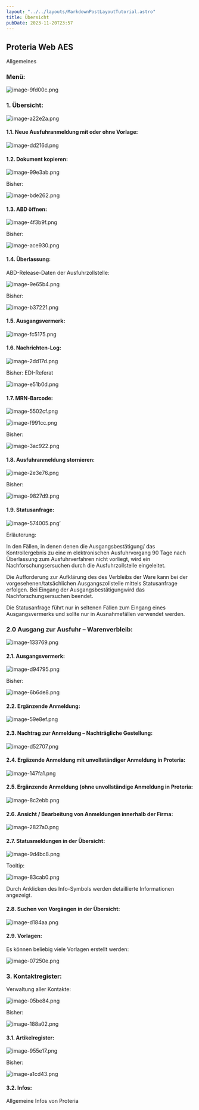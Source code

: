 ```yaml
---
layout: "../../layouts/MarkdownPostLayoutTutorial.astro"
title: Übersicht
pubDate: 2023-11-20T23:57
---
```


## **Proteria Web AES**

Allgemeines

### Menü:

![image-9fd00c.png](../../images/tutorials/image-9fd00c.png)

### 1. Übersicht:

![image-a22e2a.png](../../images/tutorials/image-a22e2a.png)

#### 1.1. Neue Ausfuhranmeldung mit oder ohne Vorlage:

![image-dd216d.png](../../images/tutorials/image-dd216d.png)

#### 1.2. Dokument kopieren:

![image-99e3ab.png](../../images/tutorials/image-99e3ab.png)

Bisher:

![image-bde262.png](../../images/tutorials/image-bde262.png)

#### 1.3. ABD öffnen:

![image-4f3b9f.png](../../images/tutorials/image-4f3b9f.png)

Bisher:

![image-ace930.png](../../images/tutorials/image-ace930.png)

#### 1.4. Überlassung:

ABD-Release-Daten der Ausfuhrzollstelle:

![image-9e65b4.png](../../images/tutorials/image-9e65b4.png)

Bisher:

![image-b37221.png](../../images/tutorials/image-b37221.png)

#### 1.5. Ausgangsvermerk:

![image-fc5175.png](../../images/tutorials/image-fc5175.png)

#### 1.6. Nachrichten-Log:

![image-2dd17d.png](../../images/tutorials/image-2dd17d.png)

Bisher: EDI-Referat

![image-e51b0d.png](../../images/tutorials/image-e51b0d.png)

#### 1.7. MRN-Barcode:

![image-5502cf.png](../../images/tutorials/image-5502cf.png)

![image-f991cc.png](../../images/tutorials/image-f991cc.png)

Bisher:

![image-3ac922.png](../../images/tutorials/image-3ac922.png)

#### 1.8. Ausfuhranmeldung stornieren:

![image-2e3e76.png](../../images/tutorials/image-2e3e76.png)

Bisher:

![image-9827d9.png](../../images/tutorials/image-9827d9.png)

#### 1.9. Statusanfrage:

![image-574005.png](../../images/tutorials/image-574005.png)’

Erläuterung:

In den Fällen, in denen denen die Ausgangsbestätigung/ das Kontrollergebnis zu eine m elektronischen Ausfuhrvorgang 90 Tage nach Überlassung zum Ausfuhrverfahren nicht vorliegt, wird ein Nachforschungsersuchen durch die Ausfuhrzollstelle eingeleitet.

Die Aufforderung zur Aufklärung des des Verbleibs der Ware kann bei der vorgesehenen/tatsächlichen Ausgangszollstelle mittels Statusanfrage erfolgen. Bei Eingang der Ausgangsbestätigungwird das Nachforschungsersuchen beendet.

Die Statusanfrage führt nur in seltenen Fällen zum Eingang eines Ausgangsvermerks und sollte nur in Ausnahmefällen verwendet werden.

### 2.0 Ausgang zur Ausfuhr – Warenverbleib:

![image-133769.png](../../images/tutorials/image-133769.png)

#### 2.1. Ausgangsvermerk:

![image-d94795.png](../../images/tutorials/image-d94795.png)

Bisher:

![image-6b6de8.png](../../images/tutorials/image-6b6de8.png)

#### 2.2. Ergänzende Anmeldung:

![image-59e8ef.png](../../images/tutorials/image-59e8ef.png)

#### 2.3. Nachtrag zur Anmeldung – Nachträgliche Gestellung:

![image-d52707.png](../../images/tutorials/image-d52707.png)

#### 2.4. Ergäzende Anmeldung mit unvollständiger Anmeldung in Proteria:

![image-147fa1.png](../../images/tutorials/image-147fa1.png)

#### 2.5. Ergänzende Anmeldung (ohne unvollständige Anmeldung in Proteria:

![image-8c2ebb.png](../../images/tutorials/image-8c2ebb.png)

#### 2.6. Ansicht / Bearbeitung von Anmeldungen innerhalb der Firma:

![image-2827a0.png](../../images/tutorials/image-2827a0.png)

#### 2.7. Statusmeldungen in der Übersicht:

![image-9d4bc8.png](../../images/tutorials/image-9d4bc8.png)

Tooltip:

![image-83cab0.png](../../images/tutorials/image-83cab0.png)

Durch Anklicken des Info-Symbols werden detaillierte Informationen angezeigt.

#### 2.8. Suchen von Vorgängen in der Übersicht:

![image-d184aa.png](../../images/tutorials/image-d184aa.png)

#### 2.9. Vorlagen:

Es können beliebig viele Vorlagen erstellt werden:

![image-07250e.png](../../images/tutorials/image-07250e.png)

### 3. Kontaktregister:

Verwaltung aller Kontakte:

![image-05be84.png](../../images/tutorials/image-05be84.png)

Bisher:

![image-188a02.png](../../images/tutorials/image-188a02.png)

#### 3.1. Artikelregister:

![image-955e17.png](../../images/tutorials/image-955e17.png)

Bisher:

![image-a1cd43.png](../../images/tutorials/image-a1cd43.png)

#### 3.2. Infos:

Allgemeine Infos von Proteria